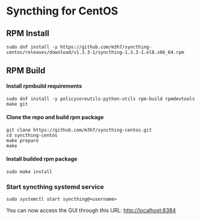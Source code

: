 # Syncthing for CentOS

## RPM Install

```
sudo dnf install -y https://github.com/m3h7/syncthing-centos/releases/download/v1.3.3-1/syncthing-1.3.3-1.el8.x86_64.rpm
```


## RPM Build

#### Install rpmbuild requirements

```
sudo dnf install -y policycoreutils-python-utils rpm-build rpmdevtools make git
```

#### Clone the repo and build rpm package

```
git clone https://github.com/m3h7/syncthing-centos.git
cd syncthing-centos
make prepare
make
```
#### Install builded rpm package
```
sudo make install
```


### Start  syncthing systemd service

```
sudo systemctl start syncthing@<username>
```

You can now access the GUI through this URL: [http://localhost:8384](http://localhost:8384)
